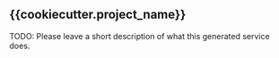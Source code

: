 ## {{cookiecutter.project_name}}

TODO: Please leave a short description of what this generated service does.